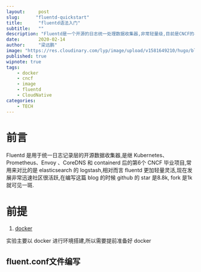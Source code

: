 ```yaml
---
layout:     post 
slug:      "fluentd-quickstart"
title:      "fluentd语法入门"
subtitle:   ""
description: "Fluentd是一个开源的日志统一处理数据收集器,非常轻量级,目前是CNCF的毕业项目."  
date:       2020-02-14
author:     "梁远鹏"
image: "https://res.cloudinary.com/lyp/image/upload/v1581649210/hugo/blog.github.io/blur-close-up-code-computer-546819.jpg"
published: true
wipnote: true
tags: 
    - docker
    - cncf
    - image
    - fluentd
    - CloudNative
categories: 
    - TECH
---
```



# 前言  

Fluentd 是用于统一日志记录层的开源数据收集器,是继 Kubernetes、Prometheus、Envoy 、CoreDNS 和 containerd 后的第6个 CNCF 毕业项目,常用来对比的是 elasticsearch 的 logstash,相对而言 fluentd 更加轻量灵活,现在发展非常迅速社区很活跃,在编写这篇 blog 的时候 github 的 star 是8.8k, fork 是1k就可见一斑.

# 前提

1. [docker](https://www.docker.com/get-started)  

实验主要以 docker 进行环境搭建,所以需要提前准备好 docker


## fluent.conf文件编写    